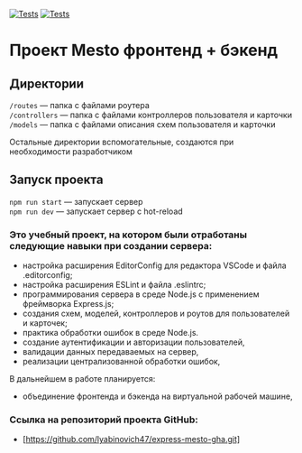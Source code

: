 [![Tests](../../actions/workflows/tests-13-sprint.yml/badge.svg)](../../actions/workflows/tests-13-sprint.yml) [![Tests](../../actions/workflows/tests-14-sprint.yml/badge.svg)](../../actions/workflows/tests-14-sprint.yml)
# Проект Mesto фронтенд + бэкенд


## Директории

`/routes` — папка с файлами роутера  
`/controllers` — папка с файлами контроллеров пользователя и карточки   
`/models` — папка с файлами описания схем пользователя и карточки  
  
Остальные директории вспомогательные, создаются при необходимости разработчиком

## Запуск проекта

`npm run start` — запускает сервер   
`npm run dev` — запускает сервер с hot-reload


### Это учебный проект, на котором были отработаны следующие навыки при создании сервера:
* настройка расширения EditorConfig для редактора VSCode и файла .editorconfig;
* настройка расширения ESLint и файла .eslintrc;
* программирования сервера в среде Node.js c применением фреймворка Express.js;
* создания схем, моделей, контроллеров и роутов для пользователей и карточек;
* практика обработки ошибок в среде Node.js.
* создание аутентификации и авторизации пользователей,
* валидации данных передаваемых на сервер,
* реализации централизованной обработки ошибок,

В дальнейшем в работе планируется:
* объединение фронтенда и бэкенда на виртуальной рабочей машине,

### Ссылка на репозиторий проекта GitHub:
* [https://github.com/lyabinovich47/express-mesto-gha.git]